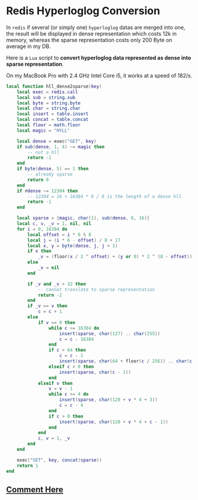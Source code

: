 # Redis Hyperloglog Conversion

In `redis` if several (or simply one) `hyperloglog` datas are merged into one, the result will be displayed in dense representation which costs 12k in memory, whereas the sparse representation costs only 200 Byte on average in my DB.

Here is a `Lua` script to **convert hyperloglog data represented as dense into sparse representation**.

On my MacBook Pro with 2.4 GHz Intel Core i5, it works at a speed of 182/s.

```lua
local function hll_dense2sparse(key)
    local exec = redis.call
    local sub = string.sub
    local byte = string.byte
    local char = string.char
    local insert = table.insert
    local concat = table.concat
    local floor = math.floor
    local magic = "HYLL"

    local dense = exec("GET", key)
    if sub(dense, 1, 4) ~= magic then
        -- not a hll
        return -1
    end
    if byte(dense, 5) == 1 then
        -- already sparse
        return 0
    end
    if #dense ~= 12304 then
        -- 12304 = 16 + 16384 * 6 / 8 is the length of a dense hll
        return -1
    end

    local sparse = {magic, char(1), sub(dense, 6, 16)}
    local c, v, _v = 1, nil, nil
    for i = 0, 16384 do
        local offset = i * 6 % 8
        local j = (i * 6 - offset) / 8 + 17
        local x, y = byte(dense, j, j + 1)
        if x then
            _v = (floor(x / 2 ^ offset) + (y or 0) * 2 ^ (8 - offset)) % 64
        else
            _v = nil
        end

        if _v and _v > 32 then
            -- cannot translate to sparse representation
            return -2
        end
        if _v == v then
            c = c + 1
        else
            if v == 0 then
                while c >= 16384 do
                    insert(sparse, char(127) .. char(255))
                    c = c - 16384
                end
                if c > 64 then
                    c = c - 1
                    insert(sparse, char(64 + floor(c / 256)) .. char(c % 256))
                elseif c > 0 then
                    insert(sparse, char(c - 1))
                end
            elseif v then
                v = v - 1
                while c >= 4 do
                    insert(sparse, char(128 + v * 4 + 3))
                    c = c - 4
                end
                if c > 0 then
                    insert(sparse, char(128 + v * 4 + c - 1))
                end
            end
            c, v = 1, _v
        end
    end

    exec("SET", key, concat(sparse))
    return 1
end
```

## [Comment Here](https://github.com/cf020031308/cf020031308.github.io/issues/9)
